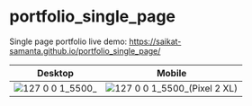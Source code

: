 # portfolio_single_page

Single page portfolio
live demo: https://saikat-samanta.github.io/portfolio_single_page/

| Desktop | Mobile |
| ------- | ------- |
|![127 0 0 1_5500_](https://user-images.githubusercontent.com/72792049/138161036-9d24a3d3-43ad-451a-a217-13b1bf3dd9ea.png) | ![127 0 0 1_5500_(Pixel 2 XL)](https://user-images.githubusercontent.com/72792049/138161077-59a16f79-4166-4a95-bc46-1e83eb0bf4a4.png) |


